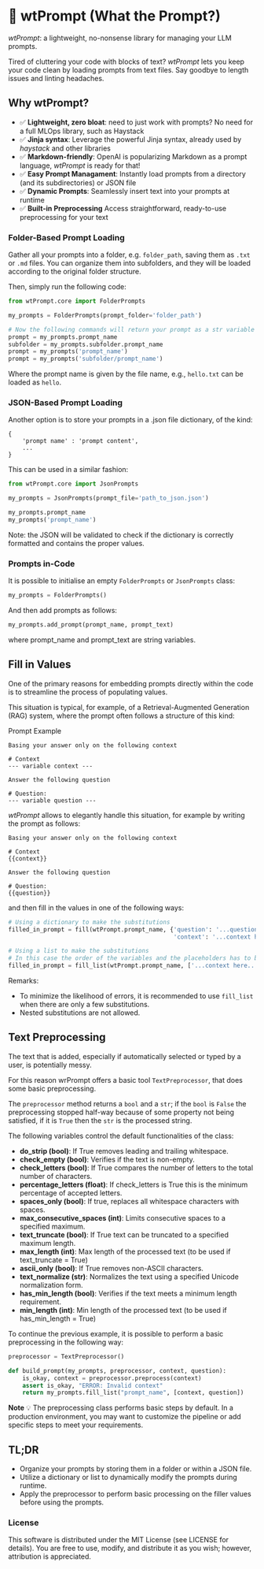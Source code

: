 # 🤌 wtPrompt (What the Prompt?)

*wtPrompt*: a lightweight, no-nonsense library for managing your LLM prompts.

Tired of cluttering your code with blocks of text? *wtPrompt* lets you keep your code clean by loading prompts
from text files. Say goodbye to length issues and linting headaches.

## Why wtPrompt?

- ✅ **Lightweight, zero bloat**: need to just work with prompts? No need for a full MLOps library, such as Haystack
- ✅ **Jinja syntax**: Leverage the powerful Jinja syntax, already used by *haystack* and other libraries
- ✅ **Markdown-friendly**: OpenAI is popularizing Markdown as a prompt language, *wtPrompt* is ready for that!
- ✅ **Easy Prompt Managament**: Instantly load prompts from a directory (and its subdirectories) or JSON file
- ✅ **Dynamic Prompts**: Seamlessly insert text into your prompts at runtime
- ✅ **Built-in Preprocessing** Access straightforward, ready-to-use preprocessing for your text

### Folder-Based Prompt Loading

Gather all your prompts into a folder, e.g. `folder_path`, saving them as `.txt` or `.md` files. You can organize them
into subfolders, and they will be loaded according to the original folder structure.

Then, simply run the following code:

```python
from wtPrompt.core import FolderPrompts

my_prompts = FolderPrompts(prompt_folder='folder_path')

# Now the following commands will return your prompt as a str variable
prompt = my_prompts.prompt_name
subfolder = my_prompts.subfolder.prompt_name
prompt = my_prompts('prompt_name')
prompt = my_prompts('subfolder/prompt_name')
```

Where the prompt name is given by the file name, e.g., `hello.txt` can be loaded as `hello`.

### JSON-Based Prompt Loading

Another option is to store your prompts in a .json file dictionary, of the kind:

    {
        'prompt name' : 'prompt content',
        ...
    }

This can be used in a similar fashion:

```python
from wtPrompt.core import JsonPrompts

my_prompts = JsonPrompts(prompt_file='path_to_json.json')

my_prompts.prompt_name
my_prompts('prompt_name')
```

Note: the JSON will be validated to check if the dictionary is correctly formatted and contains
the proper values.

### Prompts in-Code

It is possible to initialise an empty `FolderPrompts` or  `JsonPrompts` class:

```python
my_prompts = FolderPrompts()
```

And then add prompts as follows:

```python
my_prompts.add_prompt(prompt_name, prompt_text)
```

where prompt_name and prompt_text are string variables.

## Fill in Values

One of the primary reasons for embedding prompts directly within the code
is to streamline the process of populating values.

This situation is typical, for example, of a Retrieval-Augmented Generation (RAG) system,
where the prompt often follows a structure of this kind:

<div class="code-title">Prompt Example</div>

```
Basing your answer only on the following context

# Context
--- variable context ---

Answer the following question

# Question:
--- variable question ---
```

*wtPrompt* allows to elegantly handle this situation,
for example by writing the prompt as follows:

```
Basing your answer only on the following context

# Context
{{context}}

Answer the following question

# Question:
{{question}}
```

and then fill in the values in one of the following ways:

```python
# Using a dictionary to make the substitutions
filled_in_prompt = fill(wtPrompt.prompt_name, {'question': '...question here...',
                                               'context': '...context here...'})

# Using a list to make the substitutions
# In this case the order of the variables and the placeholders has to be the same
filled_in_prompt = fill_list(wtPrompt.prompt_name, ['...context here...', '...question here...'])
```

Remarks:
- To minimize the likelihood of errors, it is recommended to use `fill_list` when there are only a few substitutions.
- Nested substitutions are not allowed.

## Text Preprocessing

The text that is added, especially if automatically selected or typed by a user, is potentially
messy.

For this reason wrPrompt offers a basic tool `TextPreprocessor`, that does some basic preprocessing.

The `preprocessor` method returns a `bool` and a `str`; if the `bool` is `False`
the preprocessing stopped half-way because of some property not being satisfied, if it is
`True` then the `str` is the processed string.

The following  variables control the default functionalities of the class:


- **do_strip (bool)**: If True removes leading and trailing whitespace.
- **check_empty (bool)**: Verifies if the text is non-empty.
- **check_letters (bool)**: If True compares the number of letters to the total number of characters.
- **percentage_letters (float)**: If check_letters is True this is the minimum percentage of accepted letters.
- **spaces_only (bool)**: If true, replaces all whitespace characters with spaces.
- **max_consecutive_spaces (int)**: Limits consecutive spaces to a specified maximum.
- **text_truncate (bool)**: If True text can be truncated to a specified maximum length.
- **max_length (int)**: Max length of the processed text (to be used if text_truncate = True)
- **ascii_only (bool)**: If True removes non-ASCII characters.
- **text_normalize (str)**: Normalizes the text using a specified Unicode normalization form.
- **has_min_length (bool)**: Verifies if the text meets a minimum length requirement.
- **min_length (int)**: Min length of the processed text (to be used if has_min_length = True)

To continue the previous example, it is possible to perform a basic preprocessing in the following way:

```python
preprocessor = TextPreprocessor()

def build_prompt(my_prompts, preprocessor, context, question):
    is_okay, context = preprocessor.preprocess(context)
    assert is_okay, "ERROR: Invalid context"
    return my_prompts.fill_list("prompt_name", [context, question])
```


**Note** 💡 The preprocessing class performs basic steps by default. In a production environment, you may want to customize the pipeline or add specific steps to meet your requirements.

## TL;DR

- Organize your prompts by storing them in a folder or within a JSON file.
- Utilize a dictionary or list to dynamically modify the prompts during runtime.
- Apply the preprocessor to perform basic processing on the filler values before using the prompts.

### License

This software is distributed under the MIT License (see LICENSE for details).
You are free to use, modify, and distribute it as you wish; however, attribution is appreciated.
